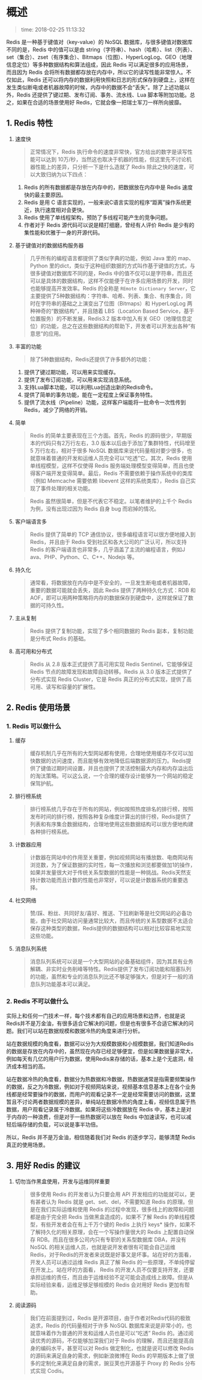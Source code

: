 # 概述
>time: 2018-02-25 11:13:32  

Redis 是一种基于键值对（key-value）的 NoSQL 数据库，与很多键值对数据库不同的是，Redis 中的值可以是由 string（字符串）、hash（哈希）、list（列表）、set（集合）、zset（有序集合）、Bitmaps（位图）、HyperLogLog、GEO（地理信息定位）等多种数据结构和算法组成，因此 Redis 可以满足很多的应用场景，而且因为 Redis 会将所有数据都存放在内存中，所以它的读写性能非常惊人。不仅如此，Redis 还可以将内存的数据利用快照和日志的形式保存到硬盘上，这样在发生类似断电或者机器故障的时候，内存中的数据不会“丢失”。除了上述功能以外，Redis 还提供了键过期、发布订阅、事务、流水线、Lua 脚本等附加功能。总之，如果在合适的场景使用好 Redis，它就会像一把瑞士军刀一样所向披靡。

## 1. Redis 特性 
1. 速度快
    >正常情况下，Redis 执行命令的速度非常快，官方给出的数字是读写性能可以达到 10万/秒，当然这也取决于机器的性能，但这里先不讨论机器性能上的差异，只分析一下是什么造就了 Redis 除此之快的速度，可以大致归纳为以下四点：
    1. Redis 的所有数据都是存放在内存中的，把数据放在内存中是 Redis 速度快的最主要原因。
    1. Redis 是用 C 语言实现的，一般来说C语言实现的程序“距离”操作系统更近，执行速度相对会更快。
    1. Redis 使用了单线程架构，预防了多线程可能产生的竞争问题。
    1. 作者对于 Redis 源代码可以说是精打细磨，曾经有人评价 Redis 是少有的集性能和优雅于一身的开源代码。
1. 基于键值对的数据结构服务器
    >几乎所有的编程语言都提供了类似字典的功能，例如 Java 里的 map、Python 里的dict，类似于这种组织数据的方式叫作基于键值的方式，与很多键值对数据库不同的是，Redis 中的值不仅可以是字符串，而且还可以是具体的数据结构，这样不仅能便于在许多应用场景的开发，同时也能够提高开发效率。Redis 的全称是 `REmote Dictionary Server`，它主要提供了5种数据结构：字符串、哈希、列表、集合、有序集合，同时在字符串的基础之上演变出了位图（Bitmaps）和 HyperLogLog 两种神奇的“数据结构”，并且随着 LBS（Location Based Service，基于位置服务）的不断发展，Redis3.2 版本中加入有关 GEO（地理信息定位）的功能，总之在这些数据结构的帮助下，开发者可以开发出各种“有意思”的应用。

1. 丰富的功能
    >除了5种数据结构，Redis还提供了许多额外的功能：
    1. 提供了键过期功能，可以用来实现缓存。
    1. 提供了发布订阅功能，可以用来实现消息系统。
    1. 支持Lua脚本功能，可以利用Lua创造出新的Redis命令。
    1. 提供了简单的事务功能，能在一定程度上保证事务特性。
    1. 提供了流水线（Pipeline）功能，这样客户端能将一批命令一次性传到Redis，减少了网络的开销。
1. 简单
    >Redis 的简单主要表现在三个方面。首先，Redis 的源码很少，早期版本的代码只有2万行左右，3.0 版本以后由于添加了集群特性，代码增至 5 万行左右，相对于很多 NoSQL 数据库来说代码量相对要少很多，也就意味着普通的开发和运维人员完全可以“吃透”它。其次，Redis 使用单线程模型，这样不仅使得 Redis 服务端处理模型变得简单，而且也使得客户端开发变得简单。最后，Redis 不需要依赖于操作系统中的类库（例如 Memcache 需要依赖 libevent 这样的系统类库），Redis 自己实现了事件处理的相关功能。

    >Redis 虽然很简单，但是不代表它不稳定。以笔者维护的上千个 Redis 为例，没有出现过因为 Redis 自身 bug 而宕掉的情况。

1. 客户端语言多
    >Redis 提供了简单的 TCP 通信协议，很多编程语言可以很方便地接入到 Redis，并且由于 Redis 受到社区和各大公司的广泛认可，所以支持 Redis 的客户端语言也非常多，几乎涵盖了主流的编程语言，例如J ava、PHP、Python、C、C++、Nodejs 等。

1. 持久化
    >通常看，将数据放在内存中是不安全的，一旦发生断电或者机器故障，重要的数据可能就会丢失，因此 Redis 提供了两种持久化方式：RDB 和 AOF，即可以用两种策略将内存的数据保存到硬盘中，这样就保证了数据的可持久性。

1. 主从复制
    >Redis 提供了复制功能，实现了多个相同数据的 Redis 副本，复制功能是分布式 Redis 的基础。

1. 高可用和分布式
    >Redis 从 2.8 版本正式提供了高可用实现 Redis Sentinel，它能够保证 Redis 节点的故障发现和故障自动转移。Redis 从 3.0 版本正式提供了分布式实现 Redis Cluster，它是 Redis 真正的分布式实现，提供了高可用、读写和容量的扩展性。

## 2. Redis 使用场景
### 1. Redis 可以做什么
1. 缓存
    >缓存机制几乎在所有的大型网站都有使用，合理地使用缓存不仅可以加快数据的访问速度，而且能够有效地降低后端数据源的压力。Redis提供了键值过期时间设置，并且也提供了灵活控制最大内存和内存溢出后的淘汰策略。可以这么说，一个合理的缓存设计能够为一个网站的稳定保驾护航。

1. 排行榜系统
    >排行榜系统几乎存在于所有的网站，例如按照热度排名的排行榜，按照发布时间的排行榜，按照各种复杂维度计算出的排行榜，Redis提供了列表和有序集合数据结构，合理地使用这些数据结构可以很方便地构建各种排行榜系统。

1. 计数器应用
    >计数器在网站中的作用至关重要，例如视频网站有播放数、电商网站有浏览数，为了保证数据的实时性，每一次播放和浏览都要做加1的操作，如果并发量很大对于传统关系型数据的性能是一种挑战。Redis天然支持计数功能而且计数的性能也非常好，可以说是计数器系统的重要选择。

1. 社交网络
    >赞/踩、粉丝、共同好友/喜好、推送、下拉刷新等是社交网站的必备功能，由于社交网站访问量通常比较大，而且传统的关系型数据不太适合保存这种类型的数据，Redis提供的数据结构可以相对比较容易地实现这些功能。

1. 消息队列系统
    >消息队列系统可以说是一个大型网站的必备基础组件，因为其具有业务解耦、非实时业务削峰等特性。Redis提供了发布订阅功能和阻塞队列的功能，虽然和专业的消息队列比还不够足够强大，但是对于一般的消息队列功能基本可以满足。

### 2. Redis 不可以做什么
实际上和任何一门技术一样，每个技术都有自己的应用场景和边界，也就是说Redis并不是万金油，有很多适合它解决的问题，但是也有很多不合适它解决的问题。我们可以站在数据规模和数据冷热的角度来进行分析。

站在数据规模的角度看，数据可以分为大规模数据和小规模数据，我们知道Redis的数据是存放在内存中的，虽然现在内存已经足够便宜，但是如果数据量非常大，例如每天有几亿的用户行为数据，使用Redis来存储的话，基本上是个无底洞，经济成本相当的高。

站在数据冷热的角度看，数据分为热数据和冷数据，热数据通常是指需要频繁操作的数据，反之为冷数据，例如对于视频网站来说，视频基本信息基本上在各个业务线都是经常要操作的数据，而用户的观看记录不一定是经常需要访问的数据，这里暂且不讨论两者数据规模的差异，单纯站在数据冷热的角度上看，视频信息属于热数据，用户观看记录属于冷数据。如果将这些冷数据放在 Redis 中，基本上是对于内存的一种浪费，但是对于一些热数据可以放在 Redis 中加速读写，也可以减轻后端存储的负载，可以说是事半功倍。

所以，Redis 并不是万金油，相信随着我们对 Redis 的逐步学习，能够清楚 Redis 真正的使用场景。

## 3. 用好 Redis 的建议
1. 切勿当作黑盒使用，开发与运维同样重要
    >很多使用 Redis 的开发者认为只要会用 API 开发相应的功能就可以，更有甚者认为 Redis 就是 get、set、del，不需要知道 Redis 的原理。但是在我们实际运维和使用 Redis 的过程中发现，很多线上的故障和问题都是由于完全把 Redis 当做黑盒造成的，如果不了解 Redis 的单线程模型，有些开发者会在有上千万个键的 Redis 上执行 keys* 操作，如果不了解持久化的相关原理，会在一个写操作量很大的 Redis 上配置自动保存 RDB。而且在很多公司内只有专职的关系型数据库 DBA，并没有 NoSQL 的相关运维人员，也就是说开发者很有可能会自己运维 Redis，对于Redis的开发者来说既是好事又是坏事。站在好的方面看，开发人员可以通过运维 Redis 真正了解 Redis 的一些原理，不单纯停留在开发上。站在坏的方面看， Redis 的开发人员不仅要支持开发，还要承担运维的责任，而且由于运维经验不足可能会造成线上故障。但是从实际经验来看，运维足够足够规模的 Redis 会对用好 Redis 更加有帮助。

1. 阅读源码
    >我们在前面提到过，Redis 是开源项目，由于作者对Redis代码的极致追求，Redis 的代码量相对于许多 NoSQL 数据库来说是非常小的，也就意味着作为普通的开发和运维人员也是可以“吃透” Redis 的。通过阅读优秀的源码，不仅能够加深我们对于 Redis 的理解，而且还能提高自身的编码水平，甚至可以对 Redis 做定制化，也就是说可以修改 Redis 的源码来满足自身的需求，例如新浪微博在 Redis 的早期版本上做了很多的定制化来满足自身的需求，豌豆荚也开源基于 Proxy 的 Redis 分布式实现 Codis。
